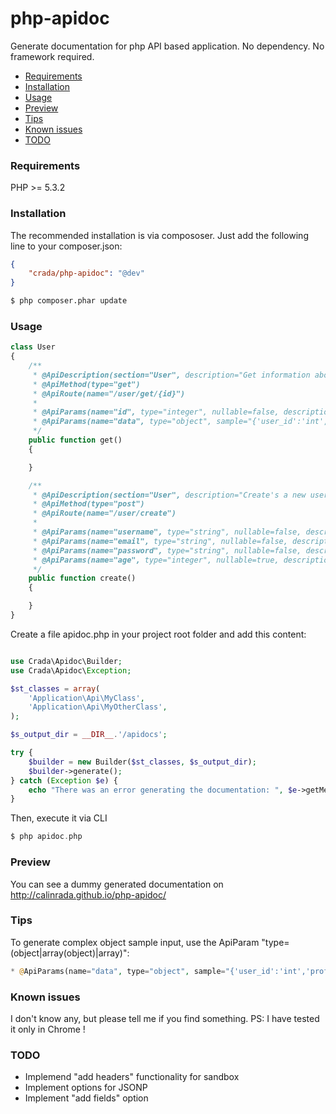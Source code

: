 php-apidoc
==========

Generate documentation for php API based application. No dependency. No framework required.

* [Requirements](#requirements)
* [Installation](#installation)
* [Usage](#usage)
* [Preview](#preview)
* [Tips](#tips)
* [Known issues](#known-issues)
* [TODO](#todo)

### <a id="requirements"></a>Requirements

PHP >= 5.3.2

### <a id="installation"></a>Installation

The recommended installation is via compososer. Just add the following line to your composer.json:

```json
{
    "crada/php-apidoc": "@dev"
}
```

```bash
$ php composer.phar update
```
### <a id="usage"></a>Usage

```php
class User
{
    /**
     * @ApiDescription(section="User", description="Get information about user")
     * @ApiMethod(type="get")
     * @ApiRoute(name="/user/get/{id}")
     *
     * @ApiParams(name="id", type="integer", nullable=false, description="User id")
     * @ApiParams(name="data", type="object", sample="{'user_id':'int','user_name':'string','profile':{'email':'string','age':'integer'}}")
     */
    public function get()
    {

    }

    /**
     * @ApiDescription(section="User", description="Create's a new user")
     * @ApiMethod(type="post")
     * @ApiRoute(name="/user/create")
     *
     * @ApiParams(name="username", type="string", nullable=false, description="Username")
     * @ApiParams(name="email", type="string", nullable=false, description="Email")
     * @ApiParams(name="password", type="string", nullable=false, description="Password")
     * @ApiParams(name="age", type="integer", nullable=true, description="Age")
     */
    public function create()
    {

    }
}
```

Create a file apidoc.php in your project root folder and add this content:


```php

use Crada\Apidoc\Builder;
use Crada\Apidoc\Exception;

$st_classes = array(
    'Application\Api\MyClass',
    'Application\Api\MyOtherClass',
);

$s_output_dir = __DIR__.'/apidocs';

try {
    $builder = new Builder($st_classes, $s_output_dir);
    $builder->generate();
} catch (Exception $e) {
    echo "There was an error generating the documentation: ", $e->getMessage();
}

```

Then, execute it via CLI

```php
$ php apidoc.php
```

### <a id="preview"></a>Preview

You can see a dummy generated documentation on http://calinrada.github.io/php-apidoc/

### <a id="tips"></a>Tips

To generate complex object sample input, use the ApiParam "type=(object|array(object)|array)":

```php
* @ApiParams(name="data", type="object", sample="{'user_id':'int','profile':{'email':'string','age':'integer'}}")
```

### <a id="knownissues"></a>Known issues

I don't know any, but please tell me if you find something. PS: I have tested it only in Chrome !

### <a id="todo"></a>TODO

* Implemend "add headers" functionality for sandbox
* Implement options for JSONP
* Implement "add fields" option

